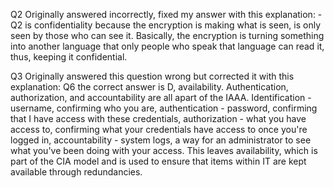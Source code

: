 Q2
Originally answered incorrectly, fixed my answer with this explanation:
	- Q2 is confidentiality because the encryption is making what is seen, is only seen by those who can see it. Basically, the encryption is turning something into another language that only people who speak that language can read it, thus, keeping it confidential. 


Q3
Originally answered this question wrong but corrected it with this explanation:
Q6 the correct answer is D, availability. Authentication, authorization, and accountability are all apart of the IAAA. Identification - username, confirming who you are, authentication - password, confirming that I have access with these credentials, authorization - what you have access to, confirming what your credentials have access to once you're logged in, accountability - system logs, a way for an administrator to see what you've been doing with your access. This leaves availability, which is part of the CIA model and is used to ensure that items within IT are kept available through redundancies. 

